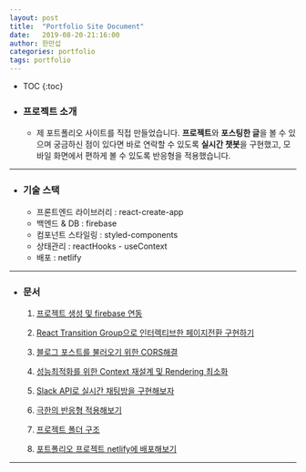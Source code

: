 ```yaml
---
layout: post
title:  "Portfolio Site Document"
date:   2019-08-20-21:16:00
author: 한만섭
categories: portfolio
tags: portfolio
---
```






* TOC
{:toc}
- ### 프로젝트 소개

  - 제 포트폴리오 사이트를 직접 만들었습니다. **프로젝트**와 **포스팅한 글**을 볼 수 있으며 궁금하신 점이 있다면 바로 연락할 수 있도록 **실시간 챗봇**을 구현했고, 모바일 화면에서 편하게 볼 수 있도록 반응형을 적용했습니다. 

***



- ### 기술 스택

  - 프론트엔드 라이브러리 : react-create-app
  - 백엔드 & DB : firebase
  - 컴포넌트 스타일링 : styled-components
  - 상태관리 : reactHooks - useContext
  - 배포 : netlify

***



- ### 문서 

  1. [프로젝트 생성 및 firebase 연동](https://13akstjq.github.io/portfolio/2019/08/20/portfolio-01-프로젝트-생성-및-firebase-연동.html)

  2. [React Transition Group으로 인터렉티브한 페이지전환 구현하기 ](https://13akstjq.github.io/portfolio/2019/08/25/portfolio-02-React-Transition-Group으로-인터렉티브한-페이지전환-구현하기.html)

  3. [블로그 포스트를 불러오기 위한 CORS해결](https://13akstjq.github.io/portfolio/2019/09/08/portfolio-03-블로그-포스트를-불러오기-위한-CORS-해결.html)

  4. [성능최적화를 위한 Context 재설계 및 Rendering 최소화](https://13akstjq.github.io/portfolio/2019/09/10/portfolio-04-rendering횟수를-줄이기위한-Context재설계.html)

  5. [Slack API로 실시간 채팅방을 구현해보자 ](https://13akstjq.github.io/portfolio/2019/09/15/portfolio-05-챗봇시스템-구현하기.html)

  6. [극한의 반응형 적용해보기](https://13akstjq.github.io/portfolio/2019/09/28/portfolio-06-극한의-반응형-적용해보기.html)

  7. [ 프로젝트 폴더 구조](https://13akstjq.github.io/portfolio/2019/09/28/portfolio-07-폴더-트리-구조.html)
  8. [포트폴리오 프로젝트 netlify에 배포해보기](https://13akstjq.github.io/portfolio/2019/09/28/portfolio-08-포트폴리오-프로젝트-netlify에-배포해보기.html)

***



#### 

#### 

#### 

#### 





